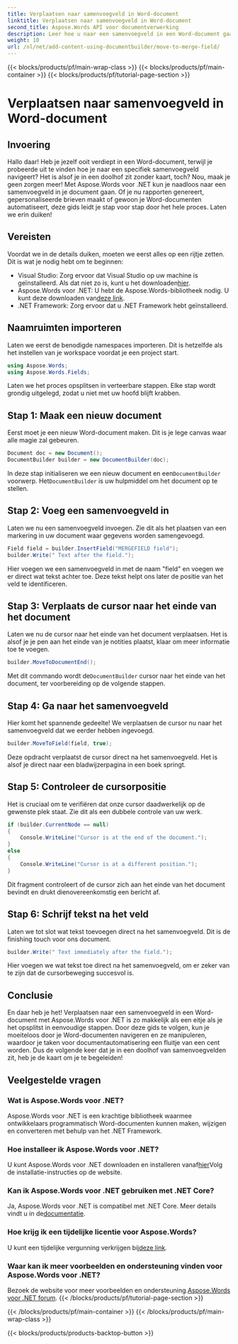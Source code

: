 ```yaml
---
title: Verplaatsen naar samenvoegveld in Word-document
linktitle: Verplaatsen naar samenvoegveld in Word-document
second_title: Aspose.Words API voor documentverwerking
description: Leer hoe u naar een samenvoegveld in een Word-document gaat met Aspose.Words voor .NET met onze uitgebreide stapsgewijze handleiding. Perfect voor .NET-ontwikkelaars.
weight: 10
url: /nl/net/add-content-using-documentbuilder/move-to-merge-field/
---
```


{{< blocks/products/pf/main-wrap-class >}}
{{< blocks/products/pf/main-container >}}
{{< blocks/products/pf/tutorial-page-section >}}

# Verplaatsen naar samenvoegveld in Word-document

## Invoering

Hallo daar! Heb je jezelf ooit verdiept in een Word-document, terwijl je probeerde uit te vinden hoe je naar een specifiek samenvoegveld navigeert? Het is alsof je in een doolhof zit zonder kaart, toch? Nou, maak je geen zorgen meer! Met Aspose.Words voor .NET kun je naadloos naar een samenvoegveld in je document gaan. Of je nu rapporten genereert, gepersonaliseerde brieven maakt of gewoon je Word-documenten automatiseert, deze gids leidt je stap voor stap door het hele proces. Laten we erin duiken!

## Vereisten

Voordat we in de details duiken, moeten we eerst alles op een rijtje zetten. Dit is wat je nodig hebt om te beginnen:

-  Visual Studio: Zorg ervoor dat Visual Studio op uw machine is geïnstalleerd. Als dat niet zo is, kunt u het downloaden[hier](https://visualstudio.microsoft.com/).
-  Aspose.Words voor .NET: U hebt de Aspose.Words-bibliotheek nodig. U kunt deze downloaden van[deze link](https://releases.aspose.com/words/net/).
- .NET Framework: Zorg ervoor dat u .NET Framework hebt geïnstalleerd.

## Naamruimten importeren

Laten we eerst de benodigde namespaces importeren. Dit is hetzelfde als het instellen van je workspace voordat je een project start.

```csharp
using Aspose.Words;
using Aspose.Words.Fields;
```

Laten we het proces opsplitsen in verteerbare stappen. Elke stap wordt grondig uitgelegd, zodat u niet met uw hoofd blijft krabben.

## Stap 1: Maak een nieuw document

Eerst moet je een nieuw Word-document maken. Dit is je lege canvas waar alle magie zal gebeuren.

```csharp
Document doc = new Document();
DocumentBuilder builder = new DocumentBuilder(doc);
```

 In deze stap initialiseren we een nieuw document en een`DocumentBuilder` voorwerp. Het`DocumentBuilder` is uw hulpmiddel om het document op te stellen.

## Stap 2: Voeg een samenvoegveld in

Laten we nu een samenvoegveld invoegen. Zie dit als het plaatsen van een markering in uw document waar gegevens worden samengevoegd.

```csharp
Field field = builder.InsertField("MERGEFIELD field");
builder.Write(" Text after the field.");
```

Hier voegen we een samenvoegveld in met de naam "field" en voegen we er direct wat tekst achter toe. Deze tekst helpt ons later de positie van het veld te identificeren.

## Stap 3: Verplaats de cursor naar het einde van het document

Laten we nu de cursor naar het einde van het document verplaatsen. Het is alsof je je pen aan het einde van je notities plaatst, klaar om meer informatie toe te voegen.

```csharp
builder.MoveToDocumentEnd();
```

 Met dit commando wordt de`DocumentBuilder` cursor naar het einde van het document, ter voorbereiding op de volgende stappen.

## Stap 4: Ga naar het samenvoegveld

Hier komt het spannende gedeelte! We verplaatsen de cursor nu naar het samenvoegveld dat we eerder hebben ingevoegd.

```csharp
builder.MoveToField(field, true);
```

Deze opdracht verplaatst de cursor direct na het samenvoegveld. Het is alsof je direct naar een bladwijzerpagina in een boek springt.

## Stap 5: Controleer de cursorpositie

Het is cruciaal om te verifiëren dat onze cursor daadwerkelijk op de gewenste plek staat. Zie dit als een dubbele controle van uw werk.

```csharp
if (builder.CurrentNode == null)
{
    Console.WriteLine("Cursor is at the end of the document.");
}
else
{
    Console.WriteLine("Cursor is at a different position.");
}
```

Dit fragment controleert of de cursor zich aan het einde van het document bevindt en drukt dienovereenkomstig een bericht af.

## Stap 6: Schrijf tekst na het veld

Laten we tot slot wat tekst toevoegen direct na het samenvoegveld. Dit is de finishing touch voor ons document.

```csharp
builder.Write(" Text immediately after the field.");
```

Hier voegen we wat tekst toe direct na het samenvoegveld, om er zeker van te zijn dat de cursorbeweging succesvol is.

## Conclusie

En daar heb je het! Verplaatsen naar een samenvoegveld in een Word-document met Aspose.Words voor .NET is zo makkelijk als een eitje als je het opsplitst in eenvoudige stappen. Door deze gids te volgen, kun je moeiteloos door je Word-documenten navigeren en ze manipuleren, waardoor je taken voor documentautomatisering een fluitje van een cent worden. Dus de volgende keer dat je in een doolhof van samenvoegvelden zit, heb je de kaart om je te begeleiden!

## Veelgestelde vragen

### Wat is Aspose.Words voor .NET?
Aspose.Words voor .NET is een krachtige bibliotheek waarmee ontwikkelaars programmatisch Word-documenten kunnen maken, wijzigen en converteren met behulp van het .NET Framework.

### Hoe installeer ik Aspose.Words voor .NET?
 U kunt Aspose.Words voor .NET downloaden en installeren vanaf[hier](https://releases.aspose.com/words/net/)Volg de installatie-instructies op de website.

### Kan ik Aspose.Words voor .NET gebruiken met .NET Core?
 Ja, Aspose.Words voor .NET is compatibel met .NET Core. Meer details vindt u in de[documentatie](https://reference.aspose.com/words/net/).

### Hoe krijg ik een tijdelijke licentie voor Aspose.Words?
 U kunt een tijdelijke vergunning verkrijgen bij[deze link](https://purchase.aspose.com/temporary-license/).

### Waar kan ik meer voorbeelden en ondersteuning vinden voor Aspose.Words voor .NET?
 Bezoek de website voor meer voorbeelden en ondersteuning.[Aspose.Words voor .NET forum](https://forum.aspose.com/c/words/8).
{{< /blocks/products/pf/tutorial-page-section >}}

{{< /blocks/products/pf/main-container >}}
{{< /blocks/products/pf/main-wrap-class >}}

{{< blocks/products/products-backtop-button >}}
